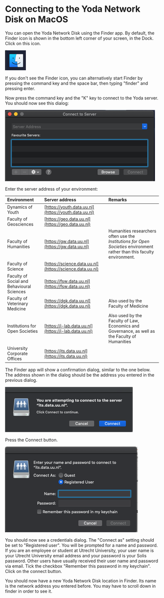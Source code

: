 # Connecting to the Yoda Network Disk on MacOS

You can open the Yoda Network Disk using the Finder app. By default, the Finder icon is shown in the bottom left corner of your screen, in the Dock. Click on this icon. 

![alt text](screenshots/macos-finder.jpg "Finder icon")

If you don't see the Finder icon, you can alternatively start Finder by pressing the command key and the space bar, then typing "finder" and pressing enter.

Now press the command key and the "K" key to connect to the Yoda server. You should now see this dialog:

![alt text](screenshots/macos-connect-server.jpg "Connect to server dialog")

Enter the server address of your environment:

| Environment          | Server address | Remarks                  |
|:-------------------- |:------------|:-------------------------|
| Dynamics of Youth    | [https://youth.data.uu.nl](https://youth.data.uu.nl) | |
| Faculty of Geosciences | [https://geo.data.uu.nl](https://geo.data.uu.nl) | |
| Faculty of Humanities  | [https://gw.data.uu.nl](https://gw.data.uu.nl) | Humanities researchers often use the _Institutions for Open Societies_ environment rather than this faculty environment. |
| Faculty of Science     | [https://science.data.uu.nl](https://science.data.uu.nl) | |
| Faculty of Social and Behavioural Sciences | [https://fsw.data.uu.nl](https://fsw.data.uu.nl) | |
| Faculty of Veterinary Medicine | [https://dgk.data.uu.nl](https://dgk.data.uu.nl) | Also used by the Faculty of Medicine
| Institutions for Open Societies | [https://i-lab.data.uu.nl](https://i-lab.data.uu.nl) | Also used by the Faculty of Law, Economics and Governance, as well as the Faculty of Humanities |
| University Corporate Offices    | [https://its.data.uu.nl](https://its.data.uu.nl)   | |

The Finder app will show a confirmation dialog, similar to the one below. The address shown in the dialog should be the address you entered in the previous dialog.

![alt text](screenshots/macos-connect-continue.jpg "Connect to server confirmation dialog")

Press the Connect button. 

![alt text](screenshots/macos-connect-credentials.jpg "Connect to server credentials dialog")

You should now see a credentials dialog. The "Connect as" setting should be set to "Registered user". You will be prompted for a name and password. If you are an employee or student at Utrecht University, your user name is your Utrecht University email address and your password is your Solis password. Other users have usually received their user name and password via email. Tick the checkbox "Remember this password in my keychain".
Click on the connect button.

You should now have a new Yoda Network Disk location in Finder. Its name is the network address you entered before. You may have to scroll down in finder in order to see it.
